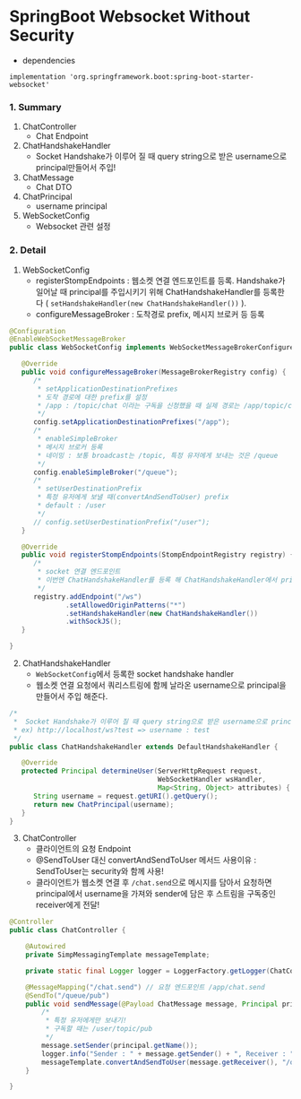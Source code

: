 # SpringBoot Websocket Without Security

- dependencies
```
implementation 'org.springframework.boot:spring-boot-starter-websocket'
```

### 1. Summary
1) ChatController
   - Chat Endpoint
2) ChatHandshakeHandler
   - Socket Handshake가 이루어 질 때 query string으로 받은 username으로 principal만들어서 주입!
3) ChatMessage
   - Chat DTO 
4) ChatPrincipal
   - username principal
5) WebSocketConfig
   - Websocket 관련 설정
   

### 2. Detail
1) WebSocketConfig
   - registerStompEndpoints : 웹소켓 연결 엔드포인트를 등록. Handshake가 일어날 때 principal를 주입시키기 위해 ChatHandshakeHandler를 등록한다 ( ```setHandshakeHandler(new ChatHandshakeHandler())``` ).
   - configureMessageBroker : 도착경로 prefix, 메시지 브로커 등 등록
```java
@Configuration
@EnableWebSocketMessageBroker
public class WebSocketConfig implements WebSocketMessageBrokerConfigurer {

   @Override
   public void configureMessageBroker(MessageBrokerRegistry config) {
      /*
       * setApplicationDestinationPrefixes
       * 도착 경로에 대한 prefix를 설정
       * /app : /topic/chat 이라는 구독을 신청했을 때 실제 경로는 /app/topic/chat
       */
      config.setApplicationDestinationPrefixes("/app");
      /*
       * enableSimpleBroker
       * 메시지 브로커 등록
       * 네이밍 : 보통 broadcast는 /topic, 특정 유저에게 보내는 것은 /queue
       */
      config.enableSimpleBroker("/queue");
      /*
       * setUserDestinationPrefix
       * 특정 유저에게 보낼 때(convertAndSendToUser) prefix
       * default : /user
       */
      // config.setUserDestinationPrefix("/user");
   }

   @Override
   public void registerStompEndpoints(StompEndpointRegistry registry) {
      /*
       * socket 연결 엔드포인트
       * 이번엔 ChatHandshakeHandler를 등록 해 ChatHandshakeHandler에서 principal 주입!
       */
      registry.addEndpoint("/ws")
              .setAllowedOriginPatterns("*")
              .setHandshakeHandler(new ChatHandshakeHandler())
              .withSockJS();
   }

}
```

2) ChatHandshakeHandler
   - ```WebSocketConfig```에서 등록한 socket handshake handler
   - 웹소켓 연결 요청에서 쿼리스트링에 함께 날라온 username으로 principal을 만들어서 주입 해준다.
```java
/*
 *  Socket Handshake가 이루어 질 때 query string으로 받은 username으로 principal만들어서 주입!
 * ex) http://localhost/ws?test => username : test
 */
public class ChatHandshakeHandler extends DefaultHandshakeHandler {

   @Override
   protected Principal determineUser(ServerHttpRequest request,
                                     WebSocketHandler wsHandler,
                                     Map<String, Object> attributes) {
      String username = request.getURI().getQuery();
      return new ChatPrincipal(username);
   }
}
```

3) ChatController
   - 클라이언트의 요청 Endpoint
   - @SendToUser 대신 convertAndSendToUser 메서드 사용이유 : SendToUser는 security와 함께 사용!
   - 클라이언트가 웹소켓 연결 후 ```/chat.send```으로 메시지를 담아서 요청하면 principal에서 username을 가져와 sender에 담은 후 스트림을 구독중인 receiver에게 전달!
```java
@Controller
public class ChatController {

    @Autowired
    private SimpMessagingTemplate messageTemplate;

    private static final Logger logger = LoggerFactory.getLogger(ChatController.class);

    @MessageMapping("/chat.send") // 요청 엔드포인트 /app/chat.send
    @SendTo("/queue/pub")
    public void sendMessage(@Payload ChatMessage message, Principal principal) {
        /*
         * 특정 유저에게만 보내기!
         * 구독할 때는 /user/topic/pub
         */
        message.setSender(principal.getName());
        logger.info("Sender : " + message.getSender() + ", Receiver : " + message.getReceiver() + ", Content : "+message.getContent());
        messageTemplate.convertAndSendToUser(message.getReceiver(), "/queue/pub", message);
    }

}
```

